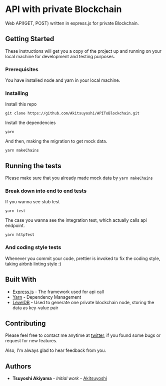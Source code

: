 # API with private Blockchain

Web API(GET, POST) written in express.js for private Blockchain.

## Getting Started

These instructions will get you a copy of the project up and running on your local machine for development and testing purposes.

### Prerequisites

You have installed node and yarn in your local machine.

### Installing

Install this repo
```
git clone https://github.com/Akitsuyoshi/APIToBlockchain.git
```

Install the dependencies

```
yarn
```

And then, making the migration to get mock data.

```
yarn makeChains
```

## Running the tests

Please make sure that you already made mock data by `yarn makeChains`

### Break down into end to end tests

If you wanna see stub test

```
yarn test
```

The case you wanna see the integration test, which actually calls api endpoint.

```
yarn httpTest
```

### And coding style tests

Whenever you commit your code, prettier is invoked to fix the coding style, taking airbnb linting style :)




## Built With

* [Express.js](http://expressjs.com/en/api.html) - The  framework used for api call
* [Yarn](https://yarnpkg.com/en/) - Dependency Management
* [LevelDB](https://github.com/Level/level) - Used to generate one private blockchain node, storing the data as key-value pair

## Contributing

Please feel free to contact me anytime at [twitter](https://twitter.com/Akitsuyoshi244), if you found some bugs or request for new features.

Also, I'm always glad to hear feedback from you.

## Authors

* **Tsuyoshi Akiyama** - *Initial work* - [Akitsuyoshi](https://github.com/Akitsuyoshi)
